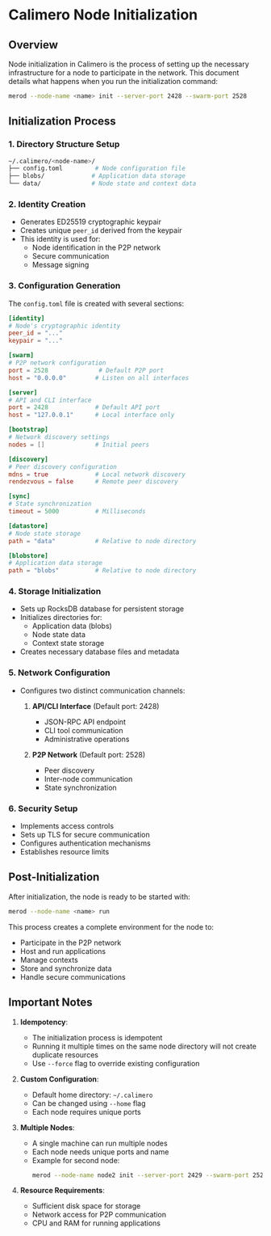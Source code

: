 # Calimero Node Initialization

## Overview
Node initialization in Calimero is the process of setting up the necessary infrastructure for a node to participate in the network. This document details what happens when you run the initialization command:
```bash
merod --node-name <name> init --server-port 2428 --swarm-port 2528
```

## Initialization Process

### 1. Directory Structure Setup
```bash
~/.calimero/<node-name>/
├── config.toml         # Node configuration file
├── blobs/             # Application data storage
└── data/              # Node state and context data
```

### 2. Identity Creation
- Generates ED25519 cryptographic keypair
- Creates unique `peer_id` derived from the keypair
- This identity is used for:
  - Node identification in the P2P network
  - Secure communication
  - Message signing

### 3. Configuration Generation
The `config.toml` file is created with several sections:
```toml
[identity]
# Node's cryptographic identity
peer_id = "..."
keypair = "..."

[swarm]
# P2P network configuration
port = 2528              # Default P2P port
host = "0.0.0.0"        # Listen on all interfaces

[server]
# API and CLI interface
port = 2428             # Default API port
host = "127.0.0.1"      # Local interface only

[bootstrap]
# Network discovery settings
nodes = []              # Initial peers

[discovery]
# Peer discovery configuration
mdns = true             # Local network discovery
rendezvous = false      # Remote peer discovery

[sync]
# State synchronization
timeout = 5000          # Milliseconds

[datastore]
# Node state storage
path = "data"           # Relative to node directory

[blobstore]
# Application data storage
path = "blobs"          # Relative to node directory
```

### 4. Storage Initialization
- Sets up RocksDB database for persistent storage
- Initializes directories for:
  - Application data (blobs)
  - Node state data
  - Context state storage
- Creates necessary database files and metadata

### 5. Network Configuration
- Configures two distinct communication channels:
  1. **API/CLI Interface** (Default port: 2428)
     - JSON-RPC API endpoint
     - CLI tool communication
     - Administrative operations
  
  2. **P2P Network** (Default port: 2528)
     - Peer discovery
     - Inter-node communication
     - State synchronization

### 6. Security Setup
- Implements access controls
- Sets up TLS for secure communication
- Configures authentication mechanisms
- Establishes resource limits

## Post-Initialization

After initialization, the node is ready to be started with:
```bash
merod --node-name <name> run
```

This process creates a complete environment for the node to:
- Participate in the P2P network
- Host and run applications
- Manage contexts
- Store and synchronize data
- Handle secure communications

## Important Notes

1. **Idempotency**:
   - The initialization process is idempotent
   - Running it multiple times on the same node directory will not create duplicate resources
   - Use `--force` flag to override existing configuration

2. **Custom Configuration**:
   - Default home directory: `~/.calimero`
   - Can be changed using `--home` flag
   - Each node requires unique ports

3. **Multiple Nodes**:
   - A single machine can run multiple nodes
   - Each node needs unique ports and name
   - Example for second node:
     ```bash
     merod --node-name node2 init --server-port 2429 --swarm-port 2529
     ```

4. **Resource Requirements**:
   - Sufficient disk space for storage
   - Network access for P2P communication
   - CPU and RAM for running applications
